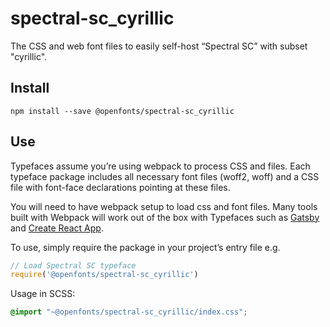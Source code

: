 
# spectral-sc_cyrillic

The CSS and web font files to easily self-host “Spectral SC” with subset "cyrillic".

## Install

`npm install --save @openfonts/spectral-sc_cyrillic`

## Use

Typefaces assume you’re using webpack to process CSS and files. Each typeface
package includes all necessary font files (woff2, woff) and a CSS file with
font-face declarations pointing at these files.

You will need to have webpack setup to load css and font files. Many tools built
with Webpack will work out of the box with Typefaces such as [Gatsby](https://github.com/gatsbyjs/gatsby)
and [Create React App](https://github.com/facebookincubator/create-react-app).

To use, simply require the package in your project’s entry file e.g.

```javascript
// Load Spectral SC typeface
require('@openfonts/spectral-sc_cyrillic')
```

Usage in SCSS:
```scss
@import "~@openfonts/spectral-sc_cyrillic/index.css";
```
